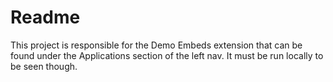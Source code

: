# Readme

This project is responsible for the Demo Embeds extension that can be found under the Applications section of the left nav. It must be run locally to be seen though.
